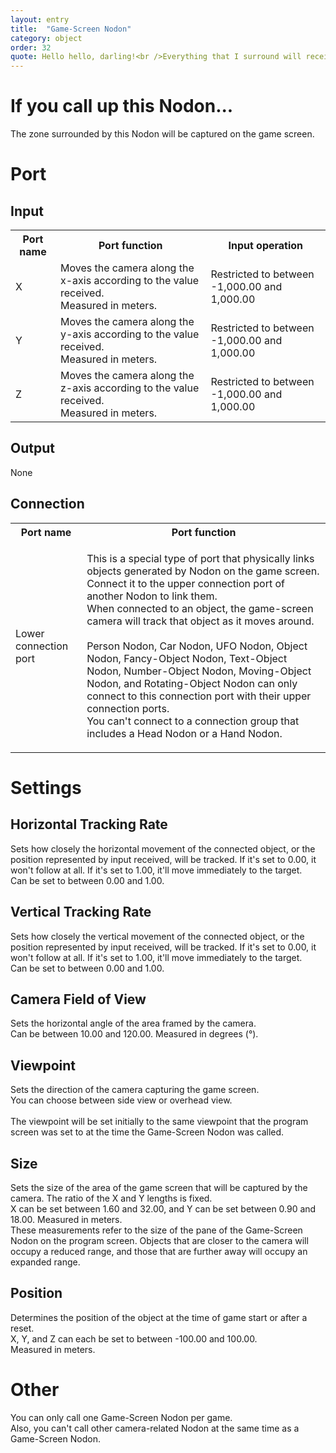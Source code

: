 ```yaml
---
layout: entry
title:  "Game-Screen Nodon"
category: object
order: 32
quote: Hello hello, darling!<br />Everything that I surround will receive<br />the gift of being filmed by moi!
---
```

<h1>If you call up this Nodon...</h1>
<p>The zone surrounded by this Nodon will be captured on the game screen.</p>
<h1>Port</h1>
<h2>Input</h2>
<table class="wrapped">
  <colgroup>
    <col />
    <col />
    <col />
  </colgroup>
  <tbody>
    <tr>
      <th>Port name</th>
      <th>Port function</th>
      <th>Input operation</th>
    </tr>
    <tr>
      <td label="Port name"><span>X</span></td>
      <td label="Port function"><span>Moves the camera along the x-axis according to the value received.<br />Measured in meters.<br /></span></td>
      <td label="Input operation"><span>Restricted to between -1,000.00 and 1,000.00</span></td>
    </tr>
    <tr>
      <td label="Port name"><span>Y</span></td>
      <td label="Port function"><span>Moves the camera along the y-axis according to the value received.<br />Measured in meters.<br /></span></td>
      <td label="Input operation"><span>Restricted to between -1,000.00 and 1,000.00</span></td>
    </tr>
    <tr>
      <td label="Port name"><span>Z</span></td>
      <td label="Port function"><span>Moves the camera along the z-axis according to the value received.<br />Measured in meters.<br /></span></td>
      <td label="Input operation"><span>Restricted to between -1,000.00 and 1,000.00</span></td>
    </tr>
  </tbody>
</table>
<h2>Output</h2>
<p>None</p>
<h2>Connection</h2>
<table class="wrapped">
  <colgroup>
    <col />
    <col />
  </colgroup>
  <tbody>
    <tr>
      <th>Port name</th>
      <th>Port function</th>
    </tr>
    <tr>
      <td label="Port name"><span>Lower connection port</span></td>
      <td label="Port function">
        <p>This is a special type of port that physically links objects generated by Nodon on the game screen. Connect it to the upper connection port of another Nodon to link them.<br />When connected to an object, the game-screen camera will track that object as it moves around.<br>
        <br>Person Nodon, Car Nodon, UFO Nodon, Object Nodon, Fancy-Object Nodon, Text-Object Nodon, Number-Object Nodon, Moving-Object Nodon, and Rotating-Object Nodon can only connect to this connection port with their upper connection ports.<br />You can't connect to a connection group that includes a Head Nodon or a Hand Nodon.</p>
      </td>
    </tr>
  </tbody>
</table>
<h1>Settings</h1>
<h2>Horizontal Tracking Rate</h2>
<p>Sets how closely the horizontal movement of the connected object, or the position represented by input received, will be tracked. If it's set to 0.00, it won't follow at all. If it's set to 1.00, it'll move immediately to the target.<br />Can be set to between 0.00 and 1.00.</p>
<h2>Vertical Tracking Rate</h2>
<p>Sets how closely the vertical movement of the connected object, or the position represented by input received, will be tracked. If it's set to 0.00, it won't follow at all. If it's set to 1.00, it'll move immediately to the target.<br />Can be set to between 0.00 and 1.00.</p>
<h2>Camera Field of View</h2>
<p>Sets the horizontal angle of the area framed by the camera.<br />Can be between 10.00 and 120.00. Measured in degrees (°).</p>
<h2>Viewpoint</h2>
<p>Sets the direction of the camera capturing the game screen.<br />You can choose between side view or overhead view.<br /><br />The viewpoint will be set initially to the same viewpoint that the program screen was set to at the time the Game-Screen Nodon was called.<br /></p>
<h2>Size</h2>
<p>Sets the size of the area of the game screen that will be captured by the camera. The ratio of the X and Y lengths is fixed.<br />X can be set between 1.60 and 32.00, and Y can be set between 0.90 and 18.00. Measured in meters.<br />These measurements refer to the size of the pane of the Game-Screen Nodon on the program screen. Objects that are closer to the camera will occupy a reduced range, and those that are further away will occupy an expanded range.</p>
<h2>Position</h2>
<p>Determines the position of the object at the time of game start or after a reset.<br />X, Y, and Z can each be set to between -100.00 and 100.00.<br />Measured in meters.</p>
<h1>Other</h1>
<p>You can only call one Game-Screen Nodon per game.<br />Also, you can't call other camera-related Nodon at the same time as a<br />Game-Screen Nodon.</p>